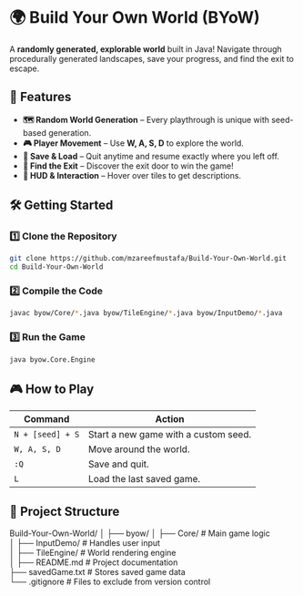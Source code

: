# 🌍 Build Your Own World (BYoW)  

A **randomly generated, explorable world** built in Java! Navigate through procedurally generated landscapes, save your progress, and find the exit to escape.  

## 🚀 Features  

- **🗺️ Random World Generation** – Every playthrough is unique with seed-based generation.  
- **🎮 Player Movement** – Use **W, A, S, D** to explore the world.  
- **💾 Save & Load** – Quit anytime and resume exactly where you left off.  
- **🚪 Find the Exit** – Discover the exit door to win the game!  
- **📜 HUD & Interaction** – Hover over tiles to get descriptions.  

## 🛠 Getting Started  

### 1️⃣ Clone the Repository  
```sh
git clone https://github.com/mzareefmustafa/Build-Your-Own-World.git  
cd Build-Your-Own-World  
```

### 2️⃣ Compile the Code  
```sh
javac byow/Core/*.java byow/TileEngine/*.java byow/InputDemo/*.java
```

### 3️⃣ Run the Game 
```sh
java byow.Core.Engine 
```

## 🎮 How to Play  

| Command          | Action                               |
|------------------|--------------------------------------|
| `N + [seed] + S` | Start a new game with a custom seed. |
| `W, A, S, D`     | Move around the world.               |
| `:Q`             | Save and quit.                       |
| `L`              | Load the last saved game.            |

## 📂 Project Structure

Build-Your-Own-World/
│
├── byow/
│   ├── Core/           # Main game logic  
│   ├── InputDemo/      # Handles user input  
│   ├── TileEngine/     # World rendering engine  
│
├── README.md           # Project documentation  
├── savedGame.txt       # Stores saved game data  
└── .gitignore          # Files to exclude from version control 

